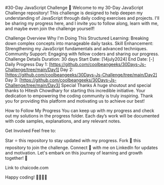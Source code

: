 ﻿#30-Day JavaScript Challenge 🚀
Welcome to my 30-Day JavaScript Challenge repository! This challenge is designed to help deepen my understanding of JavaScript through daily coding exercises and projects. I'll be sharing my progress here, and I invite you to follow along, learn with me, and maybe even join the challenge yourself!

Challenge Overview
Why I'm Doing This
Structured Learning: Breaking down complex concepts into manageable daily tasks.
Skill Enhancement: Strengthening my JavaScript fundamentals and advanced techniques.
Community Support: Engaging with fellow coders and sharing our progress.
Challenge Details
Duration: 30 days
Start Date: [14july2024]
End Date: [-]
Daily Progress
Day 1: [https://github.com/coolbeangeeks/30Days-Js-Challenge/tree/main/Day1]
Day 2: [https://github.com/coolbeangeeks/30Days-Js-Challenge/tree/main/Day2]
Day 3: [https://github.com/coolbeangeeks/30Days-Js-Challenge/tree/main/Day3]
Special Thanks
A huge shoutout and special thanks to Hitesh Chowdhary for starting this incredible initiative. Your dedication to empowering the coding community is truly inspiring. Thank you for providing this platform and motivating us to achieve our best!

How to Follow My Progress
You can keep up with my progress and check out my solutions in the progress folder. Each day’s work will be documented with code samples, explanations, and any relevant notes.

Get Involved
Feel free to:

Star ⭐ this repository to stay updated with my progress.
Fork 🍴 this repository to join the challenge.
Connect 🤝 with me on LinkedIn for updates and motivation.
Let's embark on this journey of learning and growth together! 🚀

Link to chaicode.com

Happy coding! 👨‍💻👩‍💻


